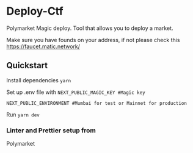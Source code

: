 # Deploy-Ctf

Polymarket Magic deploy.
Tool that allows you to deploy a market.

Make sure you have founds on your address, if not please check this https://faucet.matic.network/

## Quickstart

Install dependencies
`yarn`

Set up .env file with
`NEXT_PUBLIC_MAGIC_KEY #Magic key`

`NEXT_PUBLIC_ENVIRONMENT #Mumbai for test or Mainnet for production`

Run
`yarn dev`

### Linter and Prettier setup from

Polymarket

